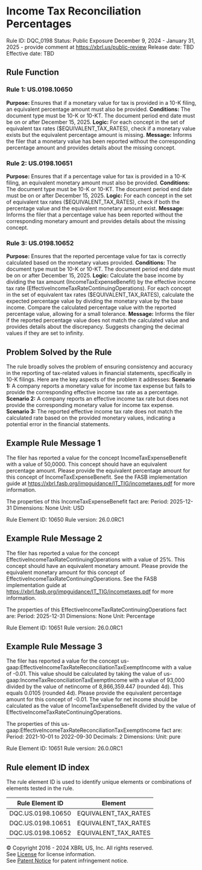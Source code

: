 # Income Tax Reconciliation Percentages
Rule ID: DQC_0198
Status: Public Exposure December 9, 2024 - January 31, 2025 - provide comment at https://xbrl.us/public-review
Release date: TBD
Effective date: TBD

## Rule Function
### Rule 1: US.0198.10650
**Purpose:** 
Ensures that if a monetary value for tax is provided in a 10-K filing, an equivalent percentage amount must also be provided.
**Conditions:**
The document type must be 10-K or 10-KT.
The document period end date must be on or after December 15, 2025.
**Logic:**
For each concept in the set of equivalent tax rates ($EQUIVALENT_TAX_RATES), check if a monetary value exists but the equivalent percentage amount is missing.
**Message:**
Informs the filer that a monetary value has been reported without the corresponding percentage amount and provides details about the missing concept.

### Rule 2: US.0198.10651
**Purpose:** 
Ensures that if a percentage value for tax is provided in a 10-K filing, an equivalent monetary amount must also be provided.
**Conditions:**
The document type must be 10-K or 10-KT.
The document period end date must be on or after December 15, 2025.
**Logic:**
For each concept in the set of equivalent tax rates ($EQUIVALENT_TAX_RATES), check if both the percentage value and the equivalent monetary amount exist.
**Message:**
Informs the filer that a percentage value has been reported without the corresponding monetary amount and provides details about the missing concept.

### Rule 3: US.0198.10652
**Purpose:** 
Ensures that the reported percentage value for tax is correctly calculated based on the monetary values provided.
**Conditions:**
The document type must be 10-K or 10-KT.
The document period end date must be on or after December 15, 2025.
**Logic:**
Calculate the base income by dividing the tax amount (IncomeTaxExpenseBenefit) by the effective income tax rate (EffectiveIncomeTaxRateContinuingOperations).
For each concept in the set of equivalent tax rates ($EQUIVALENT_TAX_RATES), calculate the expected percentage value by dividing the monetary value by the base income.
Compare the calculated percentage value with the reported percentage value, allowing for a small tolerance.
**Message:**
Informs the filer if the reported percentage value does not match the calculated value and provides details about the discrepancy.
Suggests changing the decimal values if they are set to infinity.

## Problem Solved by the Rule
The rule broadly solves the problem of ensuring consistency and accuracy in the reporting of tax-related values in financial statements, specifically in 10-K filings. Here are the key aspects of the problem it addresses:
**Scenario 1:** 
A company reports a monetary value for income tax expense but fails to provide the corresponding effective income tax rate as a percentage.
**Scenario 2:** 
A company reports an effective income tax rate but does not provide the corresponding monetary value for income tax expense.
**Scenario 3:** 
The reported effective income tax rate does not match the calculated rate based on the provided monetary values, indicating a potential error in the financial statements.

## Example Rule Message 1
The filer has reported a value for the concept IncomeTaxExpenseBenefit with a value of 50,0000. This concept should have an equivalent percentage amount. Please provide the equivalent percentage amount for this concept of IncomeTaxExpenseBenefit. See the FASB implementation guide at https://xbrl.fasb.org/impguidance/IT_TIG/incometaxes.pdf for more information.

The properties of this IncomeTaxExpenseBenefit fact are:
Period: 2025-12-31
Dimensions: None
Unit: USD

Rule Element ID: 10650
Rule version: 26.0.0RC1

## Example Rule Message 2
The filer has reported a value for the concept EffectiveIncomeTaxRateContinuingOperations with a value of 25%. This concept should have an equivalent monetary amount. Please provide the equivalent monetary amount for this concept of EffectiveIncomeTaxRateContinuingOperations. See the FASB implementation guide at https://xbrl.fasb.org/impguidance/IT_TIG/incometaxes.pdf for more information.

The properties of this EffectiveIncomeTaxRateContinuingOperations fact are:
Period: 2025-12-31
Dimensions: None
Unit: Percentage

Rule Element ID: 10651
Rule version: 26.0.0RC1

## Example Rule Message 3
The filer has reported a value for the concept us-gaap:EffectiveIncomeTaxRateReconciliationTaxExemptIncome with a value of -0.01. This value should be calculated by taking the value of us-gaap:IncomeTaxReconciliationTaxExemptIncome with a value of 93,000 divided by the value of netincome of 8,866,359.447 (rounded 4d). This equals 0.0105 (rounded 4d). Please provide the equivalent percentage amount for this concept of -0.01.  The value for net income should be calculated as the value of IncomeTaxExpenseBenefit divided by the value of EffectiveIncomeTaxRateContinuingOperations.


The properties of this us-gaap:EffectiveIncomeTaxRateReconciliationTaxExemptIncome fact are:
Period: 2021-10-01 to 2022-09-30
Decimals: 2
Dimensions: 
Unit: pure

Rule Element ID: 10651
Rule version: 26.0.0RC1

## Rule element ID index  
The rule element ID is used to identify unique elements or combinations of elements tested in the rule.

|Rule Element ID|Element|
|--- |--- |
| DQC.US.0198.10650 |EQUIVALENT_TAX_RATES|
| DQC.US.0198.10651 |EQUIVALENT_TAX_RATES|
| DQC.US.0198.10652 |EQUIVALENT_TAX_RATES|

© Copyright 2016 - 2024 XBRL US, Inc. All rights reserved.   
See [License](https://xbrl.us/dqc-license) for license information.  
See [Patent Notice](https://xbrl.us/dqc-patent) for patent infringement notice. 
